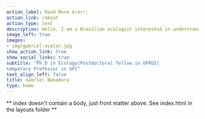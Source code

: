 ```yaml
---
action_label: Read More &rarr;
action_link: /about
action_type: text
description: Hello, I am a Brazilian ecologist interested in understanding how historical and contemporary factors shaped the distribution of biological diversity on earth. In this website you will find a little about me, my publications, my current research and some numerical tools useful for ecological analysis
image_left: true
images:
- img/gabriel-avatar.jpg
show_action_link: true
show_social_links: true
subtitle: "Ph.D in Ecology|Postdoctoral fellow in UFRGS|
temporary Professor in UFC"
text_align_left: false
title: Gabriel Nakamura
type: home
---
```



** index doesn't contain a body, just front matter above.
See index.html in the layouts folder **
